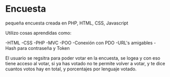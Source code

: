 # Encuesta
pequeña encuesta creada en PHP, HTML, CSS, Javascript

Utilizo cosas aprendidas como:

-HTML
-CSS
-PHP
-MVC
-POO
-Conexión con PDO
-URL's amigables
-Hash para contraseña y Token

El usuario se regsitra para poder votar en la encuesta, se logea y con eso tiene acceso al votar, si ya has votado no te permite volver a votar, y te dice cuantos votos hay  en total, y porcentajes por lenguaje votado.
